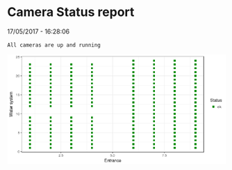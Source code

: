 Camera Status report
================
17/05/2017 - 16:28:06

    All cameras are up and running

![](camreport_files/figure-markdown_github/unnamed-chunk-2-1.png)
